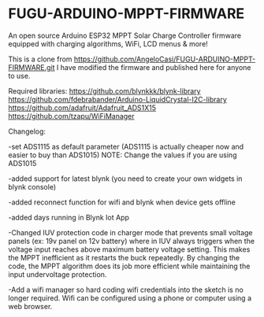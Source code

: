 # FUGU-ARDUINO-MPPT-FIRMWARE
An open source Arduino ESP32 MPPT Solar Charge Controller firmware equipped with charging algorithms, WiFi, LCD menus &amp; more!

This is a clone from https://github.com/AngeloCasi/FUGU-ARDUINO-MPPT-FIRMWARE.git
I have modified the firmware and published here for anyone to use.

Required libraries:
https://github.com/blynkkk/blynk-library
https://github.com/fdebrabander/Arduino-LiquidCrystal-I2C-library
https://github.com/adafruit/Adafruit_ADS1X15
https://github.com/tzapu/WiFiManager

Changelog:

-set ADS1115 as default parameter (ADS1115 is actually cheaper now and easier to buy than ADS1015) NOTE: Change the values if you are using ADS1015

-added support for latest blynk (you need to create your own widgets in blynk console)

-added reconnect function for wifi and blynk when device gets offline

-added days running in Blynk Iot App

-Changed IUV protection code in charger mode that prevents small voltage panels (ex: 19v panel on 12v battery) where in IUV always triggers when the voltage input reaches above maximum battery voltage setting. This makes the MPPT inefficient as it restarts the buck repeatedly. By changing the code, the MPPT algorithm does its job more efficient while maintaining the input undervoltage protection.

-Add a wifi manager so hard coding wifi credentials into the sketch is no longer required. Wifi can be configured using a phone or computer using a web browser.
